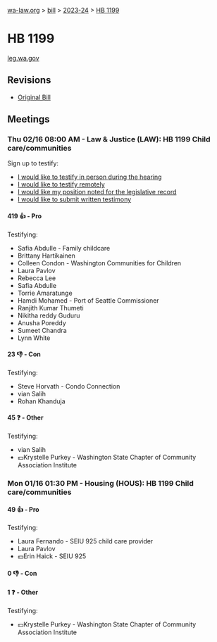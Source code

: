 [wa-law.org](/) > [bill](/bill/) > [2023-24](/bill/2023-24/) > [HB 1199](/bill/2023-24/hb/1199/)

# HB 1199
[leg.wa.gov](https://app.leg.wa.gov/billsummary?BillNumber=1199&Year=2023&Initiative=false)

## Revisions
* [Original Bill](1/)

## Meetings
### Thu 02/16 08:00 AM - Law & Justice (LAW): HB 1199 Child care/communities
Sign up to testify:
* [I would like to testify in person during the hearing](https://app.leg.wa.gov/csi/Testifier/Add?chamber=House&mId=30725&aId=151318&caId=21495&tId=1)
* [I would like to testify remotely](https://app.leg.wa.gov/csi/Testifier/Add?chamber=House&mId=30725&aId=151318&caId=21495&tId=2)
* [I would like my position noted for the legislative record](https://app.leg.wa.gov/csi/Testifier/Add?chamber=House&mId=30725&aId=151318&caId=21495&tId=3)
* [I would like to submit written testimony](https://app.leg.wa.gov/csi/Testifier/Add?chamber=House&mId=30725&aId=151318&caId=21495&tId=4)

#### 419 👍 - Pro
Testifying:
* Safia Abdulle - Family childcare
* Brittany Hartikainen
* Colleen Condon - Washington Communities for Children
* Laura Pavlov
* Rebecca Lee
* Safia Abdulle
* Torrie Amaratunge
* Hamdi Mohamed - Port of Seattle Commissioner
* Ranjith Kumar Thumeti
* Nikitha reddy Guduru
* Anusha Poreddy
* Sumeet Chandra
* Lynn White

#### 23 👎 - Con
Testifying:
* Steve Horvath - Condo Connection
* vian Salih
* Rohan Khanduja

#### 45 ❓ - Other
Testifying:
* vian Salih
* 💵Krystelle Purkey - Washington State Chapter of Community Association Institute

### Mon 01/16 01:30 PM - Housing (HOUS): HB 1199 Child care/communities
#### 49 👍 - Pro
Testifying:
* Laura Fernando - SEIU 925 child care provider
* Laura Pavlov
* 💵Erin Haick - SEIU 925

#### 0 👎 - Con

#### 1 ❓ - Other
Testifying:
* 💵Krystelle Purkey - Washington State Chapter of Community Association Institute
